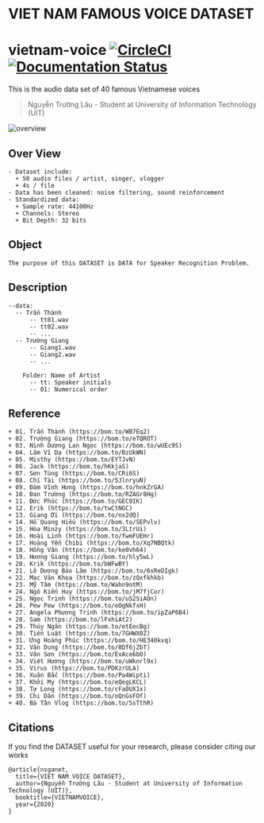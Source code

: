 ﻿# VIET NAM FAMOUS VOICE DATASET


# vietnam-voice [![CircleCI](https://circleci.com/gh/faustomorales/keras-ocr.svg?style=shield)](https://www.facebook.com/100028270149365/videos/583039165981750/) [![Documentation Status](https://readthedocs.org/projects/keras-ocr/badge/?version=latest)](https://www.facebook.com/100028270149365/videos/583039165981750/)

This is the audio data set of 40 famous Vietnamese voices

>
> Nguyễn Trường Lâu - Student at University of Information Technology (UIT)
>

![overview](https://github.com/nguyentruonglau/Famous-Voice/image/data.png  "VIET NAM VOICE DATASET")

## Over View

``` 
- Dataset include: 
  + 50 audio files / artist, singer, vlogger
  + 4s / file 
- Data has been cleaned: noise filtering, sound reinforcement 
- Standardized data: 
  + Sample rate: 44100Hz 
  + Channels: Stereo 
  + Bit Depth: 32 bits
```

## Object

``` 
The purpose of this DATASET is DATA for Speaker Recognition Problem.
```

## Description

``` 
--data:
  -- Trấn Thành
      -- tt01.wav
      -- tt02.wav
      -- ...
  -- Trường Giang
      -- Giang1.wav
      -- Giang2.wav
      -- ...

    Folder: Name of Artist
      -- tt: Speaker initials
      -- 01: Numerical order
```
## Reference

``` 
+ 01. Trấn Thành (https://bom.to/WB7Eq2)
+ 02. Trường Giang (https://bom.to/eTQROT)
+ 03. Ninh Dương Lan Ngọc (https://bom.to/wUEc9S)
+ 04. Lâm Vĩ Dạ (https://bom.to/BzUkWN)
+ 05. Misthy (https://bom.to/EYTJvN)
+ 06. Jack (https://bom.to/hKkjaS)
+ 07. Sơn Tùng (https://bom.to/CRi6S)
+ 08. Chí Tài (https://bom.to/5JlnryuN)
+ 09. Đàm Vĩnh Hưng (https://bom.to/hnkZrGA)
+ 10. Đan Trường (https://bom.to/RZAGr8Hg)
+ 11. Đức Phúc (https://bom.to/GEC0IK)
+ 12. Erik (https://bom.to/twCtNGC)
+ 13. Giang Ơi (https://bom.to/nx2dQ)
+ 14. Hồ Quang Hiếu (https://bom.to/SEPvlv)
+ 15. Hòa Minzy (https://bom.to/3LtrUi)
+ 16. Hoài Linh (https://bom.to/fwmFUEHr)
+ 17. Hoàng Yến Chibi (https://bom.to/Xq7NBQtk)
+ 18. Hồng Vân (https://bom.to/ke0vh64)
+ 19. Hương Giang (https://bom.to/hly5wL)
+ 20. Krik (https://bom.to/bWFwBY)
+ 21. Lê Dương Bảo Lâm (https://bom.to/6sReDIgk)
+ 22. Mạc Văn Khoa (https://bom.to/zQxfkhkb)
+ 23. Mỹ Tâm (https://bom.to/Wahn9otM)
+ 24. Ngô Kiến Huy (https://bom.to/jM7fjCor)
+ 25. Ngọc Trinh (https://bom.to/uS2SiAOn)
+ 26. Pew Pew (https://bom.to/eOgNkfxH)
+ 27. Angela Phương Trinh (https://bom.to/ipZaP6B4)
+ 28. Sam (https://bom.to/lFxhiAt2)
+ 29. Thúy Ngân (https://bom.to/etEecBg)
+ 30. Tiến Luật (https://bom.to/7GHWX0Z)
+ 31. Ưng Hoàng Phúc (https://bom.to/HE340kvq)
+ 32. Vân Dung (https://bom.to/8Df6jZbT)
+ 33. Vân Sơn (https://bom.to/EvAce6bO)
+ 34. Việt Hương (https://bom.to/uWknrl9x)
+ 35. Virus (https://bom.to/PDKzrULA)
+ 36. Xuân Bắc (https://bom.to/Pa4Wipti)
+ 37. Khởi My (https://bom.to/eQegLKCL)
+ 38. Tự Long (https://bom.to/cFa0UX1x) 
+ 39. Chi Dân (https://bom.to/oQnGsFOf)
+ 40. Bà Tân Vlog (https://bom.to/SsTthR)
```

## Citations
If you find the DATASET useful for your research, please consider citing our works
``` 
@article{nsganet,
  title={VIET NAM VOICE DATASET},
  author={Nguyễn Trường Lâu - Student at University of Information Technology (UIT)},
  booktitle={VIETNAMVOICE},
  year={2020}
}
```